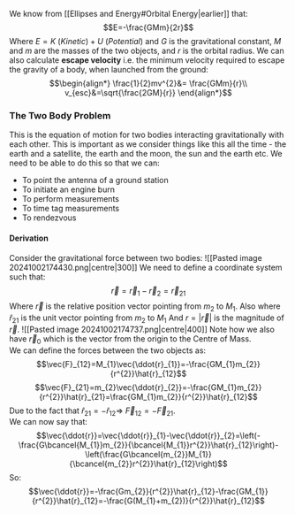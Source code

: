 We know from [[Ellipses and Energy#Orbital Energy|earlier]] that:
$$E=-\frac{GMm}{2r}$$
Where $E=K~(Kinetic)+U~(Potential)$ and $G$ is the gravitational constant, $M$ and $m$ are the masses of the two objects, and $r$ is the orbital radius.
We can also calculate **escape velocity** i.e. the minimum velocity required to escape the gravity of a body, when launched from the ground:
$$\begin{align*}
\frac{1}{2}mv^{2}&= \frac{GMm}{r}\\
v_{esc}&=\sqrt{\frac{2GM}{r}} 
\end{align*}$$
### The Two Body Problem
This is the equation of motion for two bodies interacting gravitationally with each other. This is important as we consider things like this all the time - the earth and a satellite, the earth and the moon, the sun and the earth etc.
We need to be able to do this so that we can:
- To point the antenna of a ground station  
- To initiate an engine burn 
- To perform measurements 
- To time tag measurements 
- To rendezvous
#### Derivation
Consider the gravitational force between two bodies:
![[Pasted image 20241002174430.png|centre|300]]
We need to define a coordinate system such that:
$$\vec{r}=\vec{r}_{1}-\vec{r}_{2}=\vec{r}_{21}$$
Where $\vec{r}$ is the relative position vector pointing from $m_{2}$ to $M_{1}$.
Also where $\hat{r}_{21}$ is the unit vector pointing from $m_{2}$ to $M_{1}$
And $r=|\vec{r}|$ is the magnitude of $\vec{r}$.
![[Pasted image 20241002174737.png|centre|400]]
Note how we also have $\vec{r}_{0}$ which is the vector from the origin to the Centre of Mass.
\
We can define the forces between the two objects as:
$$\vec{F}_{12}=M_{1}\vec{\ddot{r}_{1}}=-\frac{GM_{1}m_{2}}{r^{2}}\hat{r}_{12}$$
$$\vec{F}_{21}=m_{2}\vec{\ddot{r}_{2}}=-\frac{GM_{1}m_{2}}{r^{2}}\hat{r}_{21}=\frac{GM_{1}m_{2}}{r^{2}}\hat{r}_{12}$$
Due to the fact that $\hat{r}_{21}=-\hat{r}_{12}\Rightarrow$ $\vec{F}_{12}=-\vec{F}_{21}$.
\
We can now say that:
$$\vec{\ddot{r}}=\vec{\ddot{r}}_{1}-\vec{\ddot{r}}_{2}=\left(-\frac{G\bcancel{M_{1}}m_{2}}{\bcancel{M_{1}}r^{2}}\hat{r}_{12}\right)-\left(\frac{G\bcancel{m_{2}}M_{1}}{\bcancel{m_{2}}r^{2}}\hat{r}_{12}\right)$$
So:
$$\vec{\ddot{r}}=-\frac{Gm_{2}}{r^{2}}\hat{r}_{12}-\frac{GM_{1}}{r^{2}}\hat{r}_{12}=-\frac{G(M_{1}+m_{2})}{r^{2}}\hat{r}_{12}$$
